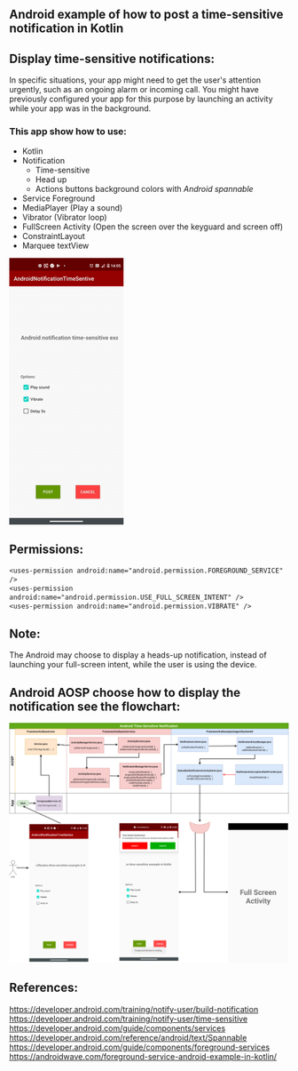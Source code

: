 ## Android example of how to post a time-sensitive notification in Kotlin

## Display time-sensitive notifications:
In specific situations, your app might need to get the user's attention urgently, such as an ongoing alarm or incoming call. You might have previously configured your app for this purpose by launching an activity while your app was in the background.

### This app show how to use:
* Kotlin
* Notification
    * Time-sensitive
    * Head up
    * Actions buttons background colors with *Android spannable*
* Service Foreground
* MediaPlayer (Play a sound)
* Vibrator (Vibrator loop)
* FullScreen Activity (Open the screen over the keyguard and screen off)
* ConstraintLayout
* Marquee textView

![](notificationGIFF.gif)

## Permissions:
```
<uses-permission android:name="android.permission.FOREGROUND_SERVICE" />
<uses-permission android:name="android.permission.USE_FULL_SCREEN_INTENT" />
<uses-permission android:name="android.permission.VIBRATE" />
```
## Note:
The Android may choose to display a heads-up notification, instead of launching your full-screen intent, while the user is using the device.

## Android AOSP choose how to display the notification see the flowchart:
![](AndroidNotificationTime-sensitiveFlowChart.png)

## References:
https://developer.android.com/training/notify-user/build-notification
https://developer.android.com/training/notify-user/time-sensitive
https://developer.android.com/guide/components/services
https://developer.android.com/reference/android/text/Spannable
https://developer.android.com/guide/components/foreground-services
https://androidwave.com/foreground-service-android-example-in-kotlin/

